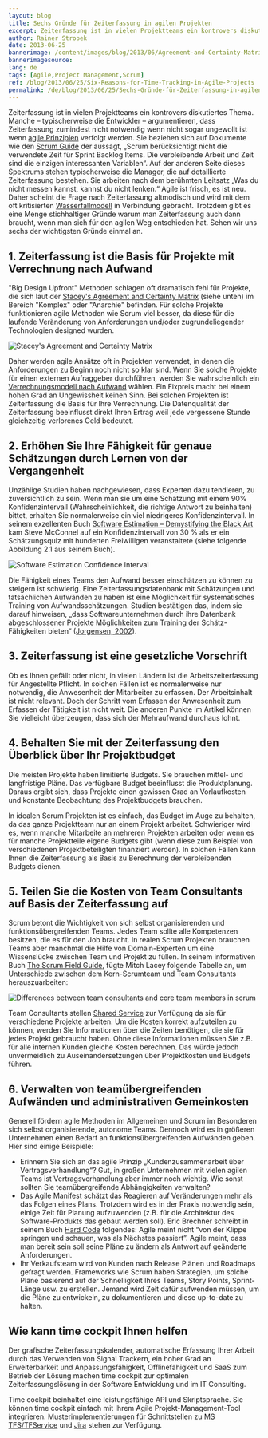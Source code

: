 ```yaml
---
layout: blog
title: Sechs Gründe für Zeiterfassung in agilen Projekten
excerpt: Zeiterfassung ist in vielen Projektteams ein kontrovers diskutiertes Thema. Manche – typischerweise die Entwickler – argumentieren, dass Zeiterfassung nicht notwendig wenn nicht sogar ungewollt ist wenn agile Prinzipe verfolgt werden. Sie beziehen sich auf Dokumente wie den Scrum Guide der aussagt, „Scrum berücksichtigt nicht die verwendete Zeit für Sprint Backlog Items. Die verbleibende Arbeit und Zeit sind die einzigen interessanten Variablen“. Auf der anderen Seite dieses Spektrums stehen typischerweise die Manager, die auf detaillierte Zeiterfassung bestehen. Sie arbeiten nach dem berühmten Leitsatz „Was du nicht messen kannst, kannst du nicht lenken.“ Agile ist frisch, es ist neu. Daher scheint die Frage nach Zeiterfassung altmodisch und wird mit der oft kritisierten Wasserfall-Methode in Verbindung gebracht. Trotzdem gibt es eine Menge stichhaltiger Gründe warum man Zeiterfassung auch dann braucht, wenn man sich für den agilen Weg entschieden hat. Sehen wir uns sechs der wichtigsten Gründe einmal an.
author: Rainer Stropek
date: 2013-06-25
bannerimage: /content/images/blog/2013/06/Agreement-and-Certainty-Matrix.png
bannerimagesource: 
lang: de
tags: [Agile,Project Management,Scrum]
ref: /blog/2013/06/25/Six-Reasons-for-Time-Tracking-in-Agile-Projects
permalink: /de/blog/2013/06/25/Sechs-Gründe-für-Zeiterfassung-in-agilen-Projekten
---
```


<p>Zeiterfassung ist in vielen Projektteams ein kontrovers diskutiertes Thema. Manche – typischerweise die Entwickler – argumentieren, dass Zeiterfassung zumindest nicht notwendig wenn nicht sogar ungewollt ist wenn <a href="http://www.agilemanifesto.org/" target="_blank">agile Prinzipien</a> verfolgt werden. Sie beziehen sich auf Dokumente wie den <a href="http://www.scrum.org/Portals/0/Documents/Scrum%20Guides/Scrum_Guide.pdf" target="_blank">Scrum Guide</a> der aussagt, „Scrum berücksichtigt nicht die verwendete Zeit für Sprint Backlog Items. Die verbleibende Arbeit und Zeit sind die einzigen interessanten Variablen“. Auf der anderen Seite dieses Spektrums stehen typischerweise die Manager, die auf detaillierte Zeiterfassung bestehen. Sie arbeiten nach dem berühmten Leitsatz „Was du nicht messen kannst, kannst du nicht lenken.“ Agile ist frisch, es ist neu. Daher scheint die Frage nach Zeiterfassung altmodisch und wird mit dem oft kritisierten <a href="http://de.wikipedia.org/wiki/Wasserfallmodell" target="_blank" title="Wasserfallmodell">Wasserfallmodell</a> in Verbindung gebracht. Trotzdem gibt es eine Menge stichhaltiger Gründe warum man Zeiterfassung auch dann braucht, wenn man sich für den agilen Weg entschieden hat. Sehen wir uns sechs der wichtigsten Gründe einmal an.</p><h2>1. Zeiterfassung ist die Basis für Projekte mit Verrechnung nach Aufwand</h2><p>"Big Design Upfront" Methoden schlagen oft dramatisch fehl für Projekte, die sich laut der <a href="http://blogs.msdn.com/b/jmeier/archive/2010/04/04/rick-stacey-s-agreement-and-certainty-matrix.aspx" target="_blank" title="Ralph Stacey’s Agreement and Certainty Matrix">Stacey's Agreement and Certainty Matrix</a> (siehe unten) im Bereich "Komplex" oder "Anarchie" befinden. Für solche Projekte funktionieren agile Methoden wie Scrum viel besser, da diese für die laufende Veränderung von Anforderungen und/oder zugrundeliegender Technologien designed wurden.</p><p>
  <img src="{{site.baseurl}}/content/images/blog/2013/06/Agreement-and-Certainty-Matrix.png" alt="Stacey's Agreement and Certainty Matrix" title="Stacey's Agreement and Certainty Matrix" />
</p><p>Daher werden agile Ansätze oft in Projekten verwendet, in denen die Anforderungen zu Beginn noch nicht so klar sind. Wenn Sie solche Projekte für einen externen Aufraggeber durchführen, werden Sie wahrscheinlich ein <a href="http://en.wikipedia.org/wiki/Man-hour" target="_blank" title="Person Hours">Verrechnungsmodell nach Aufwand</a> wählen. Ein Fixpreis macht bei einem hohen Grad an Ungewissheit keinen Sinn. Bei solchen Projekten ist Zeiterfassung die Basis für Ihre Verrechnung. Die Datenqualität der Zeiterfassung beeinflusst direkt Ihren Ertrag weil jede vergessene Stunde gleichzeitig verlorenes Geld bedeutet.</p><h2>2. Erhöhen Sie Ihre Fähigkeit für genaue Schätzungen durch Lernen von der Vergangenheit</h2><p>Unzählige Studien haben nachgewiesen, dass Experten dazu tendieren, zu zuversichtlich zu sein. Wenn man sie um eine Schätzung mit einem 90% Konfidenzintervall (Wahrscheinlichkeit, die richtige Antwort zu beinhalten) bittet, erhalten Sie normalerweise ein viel niedrigeres Konfidenzintervall. In seinem exzellenten Buch <a href="https://www.amazon.de/dp/8178531038/ref=as_li_ss_til?tag=timecockpit-21&amp;camp=2906&amp;creative=19474&amp;linkCode=as4&amp;creativeASIN=8178531038&amp;adid=05PVSKAA41PBMC6625YG&amp;" target="_blank">Software Estimation – Demystifying the Black Art</a> kam Steve McConnel auf ein Konfidenzintervall von 30 % als er ein Schätzungsquiz mit hunderten Freiwilligen veranstaltete (siehe folgende Abbildung 2.1 aus seinem Buch).</p><p>
  <img src="{{site.baseurl}}/content/images/blog/2013/06/software-estimation-confidence-interval.png" alt="Software Estimation Confidence Interval" title="Software Estimation Confidence Interval" />
</p><p>Die Fähigkeit eines Teams den Aufwand besser einschätzen zu können zu steigern ist schwierig. Eine Zeiterfassungsdatenbank mit Schätzungen und tatsächlichen Aufwänden zu haben ist eine Möglichkeit für systematisches Training von Aufwandsschätzungen. Studien bestätigen das, indem sie darauf hinweisen, „dass Softwareunternehmen durch ihre Datenbank abgeschlossener Projekte Möglichkeiten zum Training der Schätz-Fähigkeiten bieten“ (<a href="http://simula.no/research/se/publications/SE.4.Joergensen.2004.c/simula_pdf_file" target="_blank" title="A Review of Studies on Expert Estimation of Software Development Effort">Jorgensen, 2002</a>).</p><h2>3. Zeiterfassung ist eine gesetzliche Vorschrift</h2><p>Ob es Ihnen gefällt oder nicht, in vielen Ländern ist die Arbeitszeiterfassung für Angestellte Pflicht. In solchen Fällen ist es normalerweise nur notwendig, die Anwesenheit der Mitarbeiter zu erfassen. Der Arbeitsinhalt ist nicht relevant. Doch der Schritt vom Erfassen der Anwesenheit zum Erfassen der Tätigkeit ist nicht weit. Die anderen Punkte im Artikel können Sie vielleicht überzeugen, dass sich der Mehraufwand durchaus lohnt.</p><h2>4. Behalten Sie mit der Zeiterfassung den Überblick über Ihr Projektbudget</h2><p>Die meisten Projekte haben limitierte Budgets. Sie brauchen mittel- und langfristige Pläne. Das verfügbare Budget beeinflusst die Produktplanung. Daraus ergibt sich, dass Projekte einen gewissen Grad an Vorlaufkosten und konstante Beobachtung des Projektbudgets brauchen.</p><p>In idealen Scrum Projekten ist es einfach, das Budget im Auge zu behalten, da das ganze Projektteam nur an einem Projekt arbeitet. Schwieriger wird es, wenn manche Mitarbeite an mehreren Projekten arbeiten oder wenn es für manche Projektteile eigene Budgets gibt (wenn diese zum Beispiel von verschiedenen Projektbeteiligten finanziert werden). In solchen Fällen kann Ihnen die Zeiterfassung als Basis zu Berechnung der verbleibenden Budgets dienen.</p><h2>5. Teilen Sie die Kosten von Team Consultants auf Basis der Zeiterfassung auf</h2><p>Scrum betont die Wichtigkeit von sich selbst organisierenden und funktionsübergreifenden Teams. Jedes Team sollte alle Kompetenzen besitzen, die es für den Job braucht. In realen Scrum Projekten brauchen Teams aber manchmal die Hilfe von Domain-Experten um eine Wissenslücke zwischen Team und Projekt zu füllen. In seinem informativen Buch <a href="https://www.amazon.de/dp/0321554159/ref=as_li_ss_til?tag=timecockpit-21&amp;camp=2906&amp;creative=19474&amp;linkCode=as4&amp;creativeASIN=0321554159&amp;adid=09ZBE9NAF1BBT7PCZK5D&amp;" title="The Scrum Field Guide" target="_blank">The Scrum Field Guide</a>, fügte Mitch Lacey folgende Tabelle an, um Unterschiede zwischen dem Kern-Scrumteam und Team Consultants herauszuarbeiten:</p><p>
  <img src="{{site.baseurl}}/content/images/blog/2013/06/scrum-roles-benefits-and-downsides.png" alt="Differences between team consultants and core team members in scrum" title="Differences between team consultants and core team members in scrum" />
</p><p>Team Consultants stellen <a href="http://en.wikipedia.org/wiki/Shared_services" title="Shared Services" target="_blank">Shared Service</a> zur Verfügung da sie für verschiedene Projekte arbeiten. Um die Kosten korrekt aufzuteilen zu können, werden Sie Informationen über die Zeiten benötigen, die sie für jedes Projekt gebraucht haben. Ohne diese Informationen müssen Sie z.B. für alle internen Kunden gleiche Kosten berechnen. Das würde jedoch unvermeidlich zu Auseinandersetzungen über Projektkosten und Budgets führen. </p><h2>6. Verwalten von teamübergreifenden Aufwänden und administrativen Gemeinkosten<span class="Apple-tab-span"></span><br /></h2><p>Generell fördern agile Methoden im Allgemeinen und Scrum im Besonderen sich selbst organisierende, autonome Teams. Dennoch wird es in größeren Unternehmen einen Bedarf an funktionsübergreifenden Aufwänden geben. Hier sind einige Beispiele:</p><ul>
  <li>Erinnern Sie sich an das agile Prinzip „Kundenzusammenarbeit über Vertragsverhandlung“? Gut, in großen Unternehmen mit vielen agilen Teams ist Vertragsverhandlung aber immer noch wichtig. Wie sonst sollten Sie teamübergreifende Abhängigkeiten verwalten?</li>
  <li>Das Agile Manifest schätzt das Reagieren auf Veränderungen mehr als das Folgen eines Plans. Trotzdem wird es in der Praxis notwendig sein, einige Zeit für Planung aufzuwenden (z.B. für die Architektur des Software-Produkts das gebaut werden soll). Eric Brechner schreibt in seinem Buch <a href="https://www.amazon.de/dp/0735661707/ref=as_li_ss_til?tag=timecockpit-21&amp;camp=2906&amp;creative=19474&amp;linkCode=as4&amp;creativeASIN=0735661707&amp;adid=1VJGP7ECSSFQAHD5VSDZ&amp;" title="Eric Brechner's Hard Code" target="_blank">Hard Code</a> folgendes: Agile meint nicht “von der Klippe springen und schauen, was als Nächstes passiert”. Agile meint, dass man bereit sein soll seine Pläne zu ändern als Antwort auf geänderte Anforderungen. </li>
  <li>Ihr Verkaufsteam wird von Kunden nach Release Plänen und Roadmaps gefragt werden. Frameworks wie Scrum haben Strategien, um solche Pläne basierend auf der Schnelligkeit Ihres Teams, Story Points, Sprint-Länge usw. zu erstellen. Jemand wird Zeit dafür aufwenden müssen, um die Pläne zu entwickeln, zu dokumentieren und diese up-to-date zu halten.</li>
</ul><h2>Wie kann time cockpit Ihnen helfen</h2><p>Der grafische Zeiterfassungskalender, automatische Erfassung Ihrer Arbeit durch das Verwenden von Signal Trackern, ein hoher Grad an Erweiterbarkeit und Anpassungsfähigkeit, Offlinefähigkeit und SaaS zum Betrieb der Lösung machen time cockpit zur optimalen Zeiterfassungslösung in der Software Entwicklung und im IT Consulting.</p><p>Time cockpit beinhaltet eine leistungsfähige API und Skriptsprache. Sie können time cockpit einfach mit Ihrem Agile Projekt-Management-Tool integrieren. Musterimplementierungen für Schnittstellen zu <a href="http://www.timecockpit.com/blog/2013/05/31/TFS-Work-Items-as-Time-Cockpit-Tasks" target="_blank" title="TFS Work Items als Tätigkeiten in time cockpit">MS TFS/TFService</a> und <a href="http://www.timecockpit.com/blog/2013/04/30/Importing-JIRA-Issues-as-Time-Cockpit-Tasks" target="_blank" title="Import von JIRA Tasks in time cockpit">Jira</a> stehen zur Verfügung.</p>
